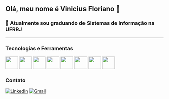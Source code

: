 ## Olá, meu nome é Vinicius Floriano 👋

### 🤖 Atualmente sou graduando de Sistemas de Informação na UFRRJ

---

### Tecnologias e Ferramentas

<p align="left"> 
  <img src="https://cdn.jsdelivr.net/gh/devicons/devicon/icons/javascript/javascript-original.svg" width="40" height="40"/>
  <img src="https://cdn.jsdelivr.net/gh/devicons/devicon/icons/php/php-original.svg" width="40" height="40"/>
  <img src="https://cdn.jsdelivr.net/gh/devicons/devicon/icons/python/python-original.svg" width="40" height="40"/>

  <img src="https://cdn.jsdelivr.net/gh/devicons/devicon/icons/nodejs/nodejs-plain-wordmark.svg" width="40" height="40"/>
  <img src="https://cdn.jsdelivr.net/gh/devicons/devicon/icons/laravel/laravel-plain-wordmark.svg" width="40" height="40"/>
  <img src="https://cdn.jsdelivr.net/gh/devicons/devicon/icons/qt/qt-original.svg" width="40" height="40"/>       
  <img src="https://cdn.jsdelivr.net/gh/devicons/devicon/icons/mysql/mysql-original-wordmark.svg" width="40" height="40"/>
  <img src="https://cdn.jsdelivr.net/gh/devicons/devicon/icons/sqlite/sqlite-original.svg" width="40" height="40"/>
          
          
 </p>
  

### Contato

[![LinkedIn](https://img.shields.io/badge/-LinkedIn-0d0D0D?style=for-the-badge&labelColor=0D0D0D&logo=Linkedin&Color=white)](https://www.linkedin.com/in/vinicius-floriano-781195183/)
[![Gmail](https://img.shields.io/badge/Gmail-D14836?style=for-the-badge&logo=gmail&logoColor=white)](mailto:florianovinicius09@gmail.com)
